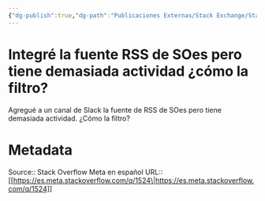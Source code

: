 ```yaml
---
{"dg-publish":true,"dg-path":"Publicaciones Externas/Stack Exchange/Stack Overflow en español/Stack Overflow en español Meta/es.meta.stackoverflow.com-1524.md","permalink":"/publicaciones-externas/stack-exchange/stack-overflow-en-espanol/stack-overflow-en-espanol-meta/es-meta-stackoverflow-com-1524/","title":"Integré la fuente RSS de SOes pero tiene demasiada actividad ¿cómo la filtro?","hide":true,"noteIcon":"\"0\"","created":"2024-04-03T12:49:10.763-06:00","updated":"2024-04-05T16:43:59.736-06:00"}
---
```


# Integré la fuente RSS de SOes pero tiene demasiada actividad ¿cómo la filtro?

Agregué a un canal de Slack la fuente de RSS de SOes pero tiene demasiada actividad. ¿Cómo la filtro?

# Metadata
Source:: Stack Overflow Meta en español
URL:: [[https://es.meta.stackoverflow.com/q/1524\|https://es.meta.stackoverflow.com/q/1524]]


